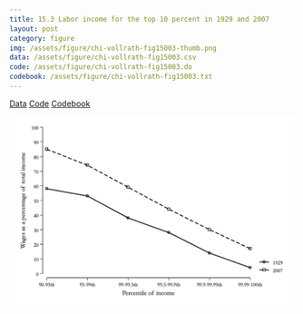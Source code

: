 ```yaml
---
title: 15.3 Labor income for the top 10 percent in 1929 and 2007
layout: post
category: figure
img: /assets/figure/chi-vollrath-fig15003-thumb.png
data: /assets/figure/chi-vollrath-fig15003.csv
code: /assets/figure/chi-vollrath-fig15003.do
codebook: /assets/figure/chi-vollrath-fig15003.txt
---
```


[Data](/assets/figure/chi-vollrath-fig15003.csv) [Code](/assets/figure/chi-vollrath-fig15003.do) [Codebook](/assets/figure/chi-vollrath-fig15003.txt)

![15.3 Labor income for the top 10 percent in 1929 and 2007](/assets/figure/chi-vollrath-fig15003.png)
